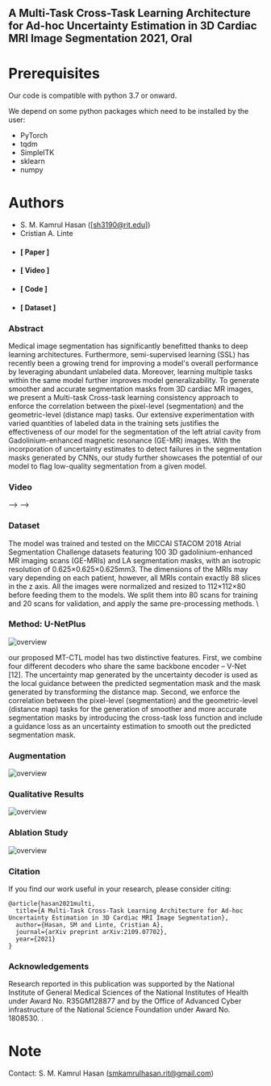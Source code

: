 **A Multi-Task Cross-Task Learning Architecture for Ad-hoc Uncertainty Estimation in 3D Cardiac MRI Image Segmentation**  2021, Oral
-------------------------------------------------------------------------------------------------------------------------------------------------------------------

# Prerequisites
Our code is compatible with python 3.7 or onward.

We depend on some python packages which need to be installed by the user:

* PyTorch
* tqdm
* SimpleITK
* sklearn
* numpy

# Authors 
* S. M. Kamrul Hasan ([sh3190@rit.edu])
* Cristian A. Linte


-   [](https://www.ncbi.nlm.nih.gov/pmc/articles/PMC7372295/)

    #### **[ Paper ]**

-   [](#video)

    #### **[ Video ]**

-   [](https://github.com/SMKamrulHasan/UNetPlus)

    #### **[ Code ]**

-   [](#dataset)

    #### **[ Dataset ]**

### **Abstract**

Medical image segmentation has significantly benefitted thanks to deep learning architectures. Furthermore, semi-supervised learning (SSL) has recently been a growing trend for improving a model's overall performance by leveraging abundant unlabeled data. Moreover, learning multiple tasks within the same model further improves model generalizability. To generate smoother and accurate segmentation masks from 3D cardiac MR images, we present a Multi-task Cross-task learning consistency approach to enforce the correlation between the pixel-level (segmentation) and the geometric-level (distance map) tasks. Our extensive experimentation with varied quantities of labeled data in the training sets justifies the effectiveness of our model for the segmentation of the left atrial cavity from Gadolinium-enhanced magnetic resonance (GE-MR) images. With the incorporation of uncertainty estimates to detect failures in the segmentation masks generated by CNNs, our study further showcases the potential of our model to flag low-quality segmentation from a given model.

### **Video**

--\> --\>

### **Dataset**

The model was trained and tested on the MICCAI STACOM 2018 Atrial Segmentation Challenge datasets featuring 100 3D gadolinium-enhanced MR imaging scans (GE-MRIs) and LA segmentation masks, with an isotropic resolution of 0.625×0.625×0.625mm3. The dimensions of the MRIs may vary depending on each patient, however, all MRIs contain exactly 88 slices in the z axis. All the images were normalized and resized to 112×112×80 before feeding them to the models. We split them into 80 scans for training and 20 scans for validation, and apply the same pre-processing methods. \

### **Method: U-NetPlus**

![overview]()

our proposed MT-CTL model
has two distinctive features. First, we combine four different decoders who share the same backbone encoder –
V-Net [12]. The uncertainty map generated by the uncertainty decoder is used as the local guidance between the
predicted segmentation mask and the mask generated by
transforming the distance map. Second, we enforce the
correlation between the pixel-level (segmentation) and the
geometric-level (distance map) tasks for the generation of
smoother and more accurate segmentation masks by introducing the cross-task loss function and include a guidance
loss as an uncertainty estimation to smooth out the predicted segmentation mask.

### **Augmentation**

![overview]()



### **Qualitative Results**

![overview]()



### **Ablation Study**

![overview]()



### **Citation**

If you find our work useful in your research, please consider citing:

``` {.w3-panel .w3-leftbar .w3-light-grey}
@article{hasan2021multi,
  title={A Multi-Task Cross-Task Learning Architecture for Ad-hoc Uncertainty Estimation in 3D Cardiac MRI Image Segmentation},
  author={Hasan, SM and Linte, Cristian A},
  journal={arXiv preprint arXiv:2109.07702},
  year={2021}
}
```


### **Acknowledgements**

Research reported in this publication was supported by the National
Institute of General Medical Sciences of the National Institutes of
Health under Award No. R35GM128877 and by the Office of Advanced Cyber
infrastructure of the National Science Foundation under Award No.
1808530. .


# Note
Contact: S. M. Kamrul Hasan (smkamrulhasan.rit@gmail.com)


